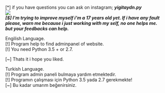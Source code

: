 [*] if you have questions you can ask on instagram; ***yigitaydn.py*** </br>
![](https://media1.tenor.com/images/06dada22862b4d6a2635236aa80d38f0/tenor.gif?itemid=4840096) </br>
***[$] I'm trying to improve myself i'm a 17 years old yet. If i have any fault please, warn me because i just working with my self, no one helps me. but your feedbacks can help.*** </br>

Engilish Language. </br>
[!] Program help to find adminpanel of website. </br>
[!] You need Python 3.5 + or 2.7. </br>

[~] Thats it i hope you liked.</br>

Turkish Language.</br>
[!] Program admin paneli bulmaya yardım etmektedir.</br>
[!] Programın çalışması için Python 3.5 yada 2.7 gerekmekte!</br>
[~] Bu kadar umarım beğenirsiniz.</br>

